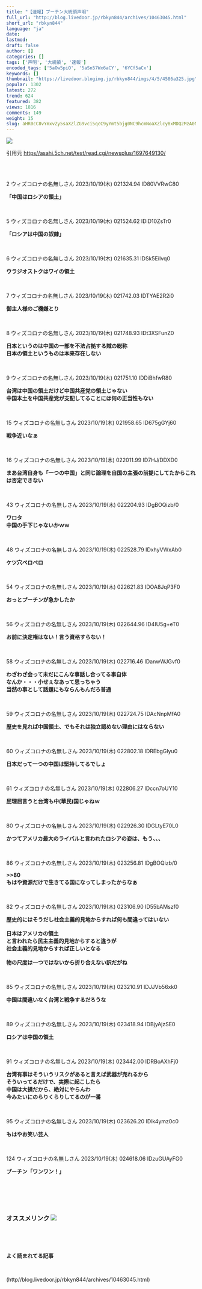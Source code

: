 ```yaml
---
title: "【速報】プーチン大統領声明"
full_url: "http://blog.livedoor.jp/rbkyn844/archives/10463045.html"
short_url: "rbkyn844"
language: "ja"
date: 
lastmod: 
draft: false
author: []
categories: []
tags: ['声明', '大統領', '速報']
encoded_tags: ['5aOw5piO', '5aSn57Wx6aCY', '6YCf5aCx']
keywords: []
thumbnail: "https://livedoor.blogimg.jp/rbkyn844/imgs/4/5/4586a325.jpg"
popular: 1302
latest: 272
trend: 624
featured: 382
views: 1816
comments: 149
weight: 15
slug: aHR0cC8vYmxvZy5saXZlZG9vci5qcC9yYmt5bjg0NC9hcmNoaXZlcy8xMDQ2MzA0NS5odG1s
---
```


![](https://livedoor.blogimg.jp/rbkyn844/imgs/4/5/4586a325.jpg)

<div><p>引用元 <a href='https//asahi.5ch.net/test/read.cgi/newsplus/1697649130/' target='_blank' title=''>https//asahi.5ch.net/test/read.cgi/newsplus/1697649130/ </a> </p><br> <br> <p class='res1'>2 ウィズコロナの名無しさん 2023/10/19(木) 021324.94 ID80VVRwC80 </p> <p class='res2'><b> 「中国はロシアの領土」 </b></p><br> <p class='res1'>5 ウィズコロナの名無しさん 2023/10/19(木) 021524.62 IDiD10ZsTr0 </p> <p class='res2'><b> 「ロシアは中国の奴隷」 </b></p><br> <p class='res1'>6 ウィズコロナの名無しさん 2023/10/19(木) 021635.31 IDSk5EiIvq0 </p> <p class='res2'><b> ウラジオストクはワイの領土 </b></p><br> <p class='res1'>7 ウィズコロナの名無しさん 2023/10/19(木) 021742.03 IDTYAE2R2i0 </p> <p class='res2'><b> 御主人様のご機嫌とり </b></p><br> <p class='res1'>8 ウィズコロナの名無しさん 2023/10/19(木) 021748.93 IDt3XSFunZ0 </p> <p class='res2'><b> 日本というのは中国の一部を不法占拠する賊の総称 <br> 日本の領土というものは本来存在しない </b></p><br> <p class='res1'>9 ウィズコロナの名無しさん 2023/10/19(木) 021751.10 IDDiBhfwR80 </p> <p class='res2'><b> 台湾は中国の領土だけど中国共産党の領土じゃない <br> 中国本土を中国共産党が支配してることには何の正当性もない </b></p><br> <p class='no-pc'></p> <p class='res1'>15 ウィズコロナの名無しさん 2023/10/19(木) 021958.65 ID675gGYj60 </p> <p class='res2'><b> 戦争近いなぁ </b></p><br> <p class='res1'>16 ウィズコロナの名無しさん 2023/10/19(木) 022011.99 ID7HJ/DDXD0 </p> <p class='res2'><b> まあ台湾自身も「一つの中国」と同じ論理を自国の主張の前提にしてたからこれは否定できない </b></p><br> <p class='res1'>43 ウィズコロナの名無しさん 2023/10/19(木) 022204.93 IDgBOQizb/0 </p> <p class='res2'><b> ワロタ <br> 中国の手下じゃないかｗｗ </b></p><br> <p class='res1'>48 ウィズコロナの名無しさん 2023/10/19(木) 022528.79 IDxhyVWxAb0 </p> <p class='res2'><b> ケツ穴ペロペロ </b></p><br> <p class='res1'>54 ウィズコロナの名無しさん 2023/10/19(木) 022621.83 IDOA8JqP3F0 </p> <p class='res2'><b> おっとプーチンが急かしたか </b></p><br> <p class='res1'>56 ウィズコロナの名無しさん 2023/10/19(木) 022644.96 ID4IU5g+eT0 </p> <p class='res2'><b> お前に決定権はない！言う資格すらない！ </b></p><br> <p class='res1'>58 ウィズコロナの名無しさん 2023/10/19(木) 022716.46 IDanwWJGvf0 </p> <p class='res2'><b> わざわざ会って未だにこんな事話し合ってる事自体 <br> なんか・・・小せぇなあって思っちゃう <br> 当然の事として話題にもならんもんだろ普通 </b></p><br> <p class='res1'>59 ウィズコロナの名無しさん 2023/10/19(木) 022724.75 IDAcNnpMfA0 </p> <p class='res2'><b> 歴史を見れば中国領土、でもそれは独立認めない理由にはならない </b></p><br> <p class='res1'>60 ウィズコロナの名無しさん 2023/10/19(木) 022802.18 IDREbgGlyu0 </p> <p class='res2'><b> 日本だって一つの中国は堅持してるでしょ </b></p><br> <p class='res1'>61 ウィズコロナの名無しさん 2023/10/19(木) 022806.27 IDccn7oUY10 </p> <p class='res2'><b> 屁理屈言うと台湾も中(華民)国じゃねｗ </b></p><br> <p class='res1'>80 ウィズコロナの名無しさん 2023/10/19(木) 022926.30 IDGLtyE70L0 </p> <p class='res2'><b> かつてアメリカ最大のライバルと言われたロシアの姿は、もう、、、 </b></p><br> <p class='res1'>86 ウィズコロナの名無しさん 2023/10/19(木) 023256.81 IDgBOQizb/0 </p> <p class='res2'><b> >>80 <br> もはや資源だけで生きてる国になってしまったからなぁ </b></p><br> <p class='res1'>82 ウィズコロナの名無しさん 2023/10/19(木) 023106.90 ID55bAMszf0 </p> <p class='res2'><b> 歴史的にはそうだし社会主義的見地からすれば何も間違ってはいない <br> <br> 日本はアメリカの領土 <br> と言われたら民主主義的見地からすると違うが <br> 社会主義的見地からすれば正しいとなる <br> <br> 物の尺度は一つではないから折り合えない訳だがね </b></p><br> <p class='res1'>85 ウィズコロナの名無しさん 2023/10/19(木) 023210.91 IDJJVb56xk0 </p> <p class='res2'><b> 中国は間違いなく台湾と戦争するだろうな </b></p><br> <p class='res1'>89 ウィズコロナの名無しさん 2023/10/19(木) 023418.94 IDBjyAjzSE0 </p> <p class='res2'><b> ロシアは中国の領土 </b></p><br> <p class='res1'>91 ウィズコロナの名無しさん 2023/10/19(木) 023442.00 IDRBoAXhFj0 </p> <p class='res2'><b> 台湾有事はそういうリスクがあると言えば武器が売れるから <br> そういってるだけで、実際に起こしたら <br> 中国は大損だから、絶対にやらんわ <br> 今みたいにのらりくらりしてるのが一番 </b></p><br> <p class='res1'>95 ウィズコロナの名無しさん 2023/10/19(木) 023626.20 IDlk4ymz0c0 </p> <p class='res2'><b> もはやお笑い芸人 </b></p><br> <p class='res1'>124 ウィズコロナの名無しさん 2023/10/19(木) 024618.06 IDzuGUAyFG0 </p> <p class='res2'><b> プーチン「ワンワン！」 </b></p><br> <p id='5077e33f033c4e934bb013c7c4eb8bbd'> </p><br> <br> <p class='no-pc'></p> <h3 class='linkh'>オススメリンク <img src='http//blog.livedoor.jp/rbkyn844/ftp/fusagikom-fikergh.png'></h3> <p class='link2'> </p><br> <p class='no-pc'></p> <p class='no-pc'><br><p><b>よく読まれてる記事</b></p><br></p> </div>

(http//blog.livedoor.jp/rbkyn844/archives/10463045.html)
